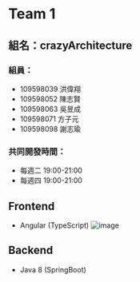 # Team 1

## 組名：crazyArchitecture

### 組員：
- 109598039 洪偉翔
- 109598052 陳志賢
- 109598063 吳昱成
- 109598071 方子元
- 109598098 謝志瑜

### 共同開發時間：
- 每週二 19:00-21:00
- 每週四 19:00-21:00

## Frontend
- Angular (TypeScript)
![image](https://github.com/SnowHsieh/SA_ezMiro2021/blob/master/team1/demoVideo/event%20storming%20scenario.gif)

## Backend
- Java 8 (SpringBoot)
